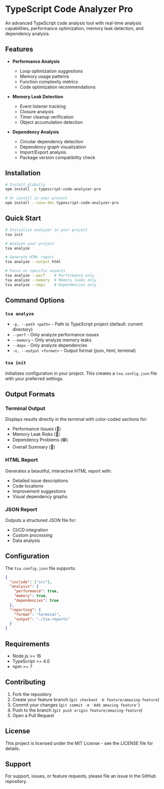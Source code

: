 # TypeScript Code Analyzer Pro

An advanced TypeScript code analysis tool with real-time analysis capabilities, performance optimization, memory leak detection, and dependency analysis.

## Features

- **Performance Analysis**
  - Loop optimization suggestions
  - Memory usage patterns
  - Function complexity metrics
  - Code optimization recommendations

- **Memory Leak Detection**
  - Event listener tracking
  - Closure analysis
  - Timer cleanup verification
  - Object accumulation detection

- **Dependency Analysis**
  - Circular dependency detection
  - Dependency graph visualization
  - Import/Export analysis
  - Package version compatibility check

## Installation

```bash
# Install globally
npm install -g typescript-code-analyzer-pro

# Or install in your project
npm install --save-dev typescript-code-analyzer-pro
```

## Quick Start

```bash
# Initialize analyzer in your project
tsa init

# Analyze your project
tsa analyze

# Generate HTML report
tsa analyze --output html

# Focus on specific aspects
tsa analyze --perf    # Performance only
tsa analyze --memory  # Memory leaks only
tsa analyze --deps    # Dependencies only
```

## Command Options

### `tsa analyze`

- `-p, --path <path>` - Path to TypeScript project (default: current directory)
- `--perf` - Only analyze performance issues
- `--memory` - Only analyze memory leaks
- `--deps` - Only analyze dependencies
- `-o, --output <format>` - Output format (json, html, terminal)

### `tsa init`

Initializes configuration in your project. This creates a `tsa.config.json` file with your preferred settings.

## Output Formats

### Terminal Output
Displays results directly in the terminal with color-coded sections for:
- Performance Issues (🔵)
- Memory Leak Risks (🔴)
- Dependency Problems (🟣)
- Overall Summary (📝)

### HTML Report
Generates a beautiful, interactive HTML report with:
- Detailed issue descriptions
- Code locations
- Improvement suggestions
- Visual dependency graphs

### JSON Report
Outputs a structured JSON file for:
- CI/CD integration
- Custom processing
- Data analysis

## Configuration

The `tsa.config.json` file supports:

```json
{
  "include": ["src"],
  "analysis": {
    "performance": true,
    "memory": true,
    "dependencies": true
  },
  "reporting": {
    "format": "terminal",
    "output": "./tsa-reports"
  }
}
```

## Requirements

- Node.js >= 16
- TypeScript >= 4.0
- npm >= 7

## Contributing

1. Fork the repository
2. Create your feature branch (`git checkout -b feature/amazing-feature`)
3. Commit your changes (`git commit -m 'Add amazing feature'`)
4. Push to the branch (`git push origin feature/amazing-feature`)
5. Open a Pull Request

## License

This project is licensed under the MIT License - see the LICENSE file for details.

## Support

For support, issues, or feature requests, please file an issue in the GitHub repository.
